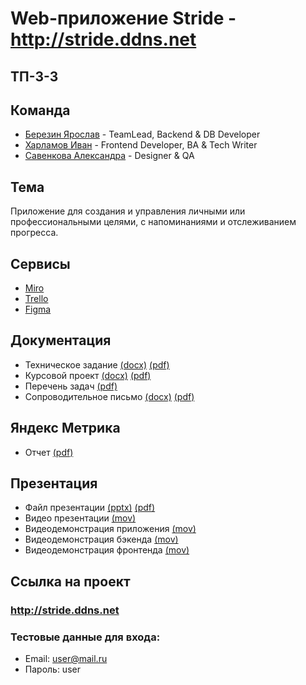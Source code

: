 # Web-приложение Stride - http://stride.ddns.net

## ТП-3-3

## Команда
* [Березин Ярослав](https://github.com/BerezinYaroslav) - TeamLead, Backend & DB Developer
* [Харламов Иван](https://github.com/AlataO) - Frontend Developer, BA & Tech Writer
* [Савенкова Александра](https://github.com/SavenkovaAV) - Designer & QA

## Тема
Приложение для создания и управления личными или профессиональными целями, с напоминаниями и отслеживанием прогресса.

## Сервисы
* [Miro](https://miro.com/app/board/uXjVNtOOQng=/?share_link_id=356789673225)
* [Trello](https://trello.com/b/2fJrJrV9/tasks)
* [Figma](https://www.figma.com/file/3AqyAoOnwmc4WDSCV06Cx2/Stride?type=design&node-id=0%3A1&mode=design&t=HycYFbVYKflqyUJv-1)

## Документация
* Техническое задание [(docx)](https://github.com/BerezinYaroslav/tp_project/blob/master/documentation/Техническое%20задание.docx) [(pdf)](https://github.com/BerezinYaroslav/tp_project/blob/master/documentation/Техническое%20задание.pdf)
* Курсовой проект [(docx)](https://github.com/BerezinYaroslav/tp_project/blob/master/documentation/Курсовой%20проект.docx) [(pdf)](https://github.com/BerezinYaroslav/tp_project/blob/master/documentation/Курсовой%20проект.pdf)
* Перечень задач [(pdf)](https://github.com/BerezinYaroslav/tp_project/blob/master/documentation/Перечень%20задач.pdf)
* Сопроводительное письмо [(docx)](https://github.com/BerezinYaroslav/tp_project/blob/master/documentation/Сопроводительное%20письмо.docx) [(pdf)](https://github.com/BerezinYaroslav/tp_project/blob/master/documentation/Сопроводительное%20письмо.pdf)

## Яндекс Метрика
* Отчет [(pdf)](https://github.com/BerezinYaroslav/tp_project/blob/master/documentation/Яндекс%20метрика.pdf)

## Презентация
* Файл презентации [(pptx)](https://github.com/BerezinYaroslav/tp_project/blob/master/presentation/Stride.pptx) [(pdf)](https://github.com/BerezinYaroslav/tp_project/blob/master/presentation/Stride.pdf)
* Видео презентации [(mov)](https://drive.google.com/file/d/1IURGl1AyIPHWT1BPiaZO87-Ok8Van2IW/view?usp=sharing)
* Видеодемонстрация приложения [(mov)](https://drive.google.com/file/d/1q0OKG2Wun7taOwF_44DhJN0zDKYh46sf/view?usp=sharing)
* Видеодемонстрация бэкенда [(mov)](https://drive.google.com/file/d/1k2TvcajKWYWnFQJIPz0MDEZw2EcUkySd/view?usp=sharing)
* Видеодемонстрация фронтенда [(mov)](https://drive.google.com/file/d/1GbELHedeugn_1TjOww7I6EjVgxEHjFBM/view?usp=sharing)

## Ссылка на проект

### http://stride.ddns.net

### Тестовые данные для входа:
* Email: user@mail.ru
* Пароль: user